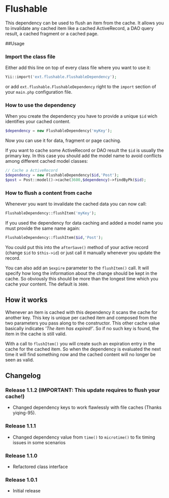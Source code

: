 Flushable
=========

This dependency can be used to flush an item from the cache. It allows you to invalidate any cached item like a cached ActiveRecord, a DAO query result, a cached fragment or a cached page.

##Usage

### Import the class file

Either add this line on top of every class file where you want to use it:

```php
Yii::import('ext.flushable.FlushableDependency');
```

or add `ext.flushable.FlushableDependency` right to the `import` section of your `main.php` configuration file.

### How to use the dependency

When you create the dependency you have to provide a unique `$id` wich identifies your cached content.

```php
$dependency = new FlushableDependency('myKey');
```

Now you can use it for data, fragment or page caching.

If you want to cache some ActiveRecord or DAO result the `$id` is usually the primary key. In this case you should add the model name to avoid conflicts among different cached model classes:

```php
// Cache a ActiveRecord
$dependency = new FlushableDependency($id,'Post');
$post = Post::model()->cache(3600,$dependency)->findByPk($id);
```

### How to flush a content from cache

Whenever you want to invalidate the cached data you can now call:

```php
FlushableDependency::flushItem('myKey');
```

If you used the dependency for data caching and added a model name you must provide the same name again:

```php
FlushableDependency::flushItem($id,'Post');
```

You could put this into the `afterSave()` method of your active record (change `$id` to `$this->id`) or just call it manually whenever you update the record.

You can also add an `$expire` parameter to the `flushItem()` call. It will specify how long the information about the change should be kept in the cache. So obviously this should be more than the longest time which you cache your content. The default is `3600`.

## How it works

Whenever an item is cached with this dependency it scans the cache for another key. This key is unique per cached item and composed from the two parameters you pass along to the constructor. This other cache value basically indicates *'The item has expired!'*. So if no such key is found, the item in the cache is still valid.

With a call to `flushItem()` you will create such an expiration entry in the cache for the cached item. So when the dependency is evaluated the next time it will find something now and the cached content will no longer be seen as valid.

## Changelog

### Release 1.1.2 (IMPORTANT: This update requires to flush your cache!)

* Changed dependency keys to work flawlessly with file caches (Thanks yiqing-95).

### Release 1.1.1

* Changed dependency value from `time()` to `microtime()` to fix timing issues in some scenarios

### Release 1.1.0

* Refactored class interface

### Release 1.0.1

* Initial release
